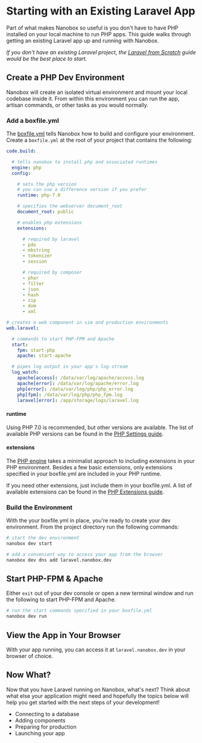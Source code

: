 # Starting with an Existing Laravel App

Part of what makes Nanobox so useful is you don't have to have PHP installed on your local machine to run PHP apps. This guide walks through getting an existing Laravel app up and running with Nanobox.

*If you don't have an existing Laravel project, the [Laravel from Scratch](/php/laravel/from-scratch) guide would be the best place to start.*

## Create a PHP Dev Environment
Nanobox will create an isolated virtual environment and mount your local codebase inside it. From within this environment you can run the app, artisan commands, or other tasks as you would normally.

### Add a boxfile.yml
The [boxfile.yml](https://docs.nanobox.io/boxfile/) tells Nanobox how to build and configure your environment. Create a `boxfile.yml` at the root of your project that contains the following:

```yaml
code.build:

  # tells nanobox to install php and associated runtimes
  engine: php
  config:

    # sets the php version
    # you can use a difference version if you prefer
    runtime: php-7.0

    # specifies the webserver document_root
    document_root: public

    # enables php extensions
    extensions:

      # required by laravel
      - pdo
      - mbstring
      - tokenizer
      - session

      # required by composer
      - phar
      - filter
      - json
      - hash
      - zip
      - dom
      - xml

# creates a web component in sim and production environments
web.laravel:

  # commands to start PHP-FPM and Apache
  start:
    fpm: start-php
    apache: start-apache

  # pipes log output in your app's log-stream
  log_watch:
    apache[access]: /data/var/log/apache/access.log
    apache[error]: /data/var/log/apache/error.log
    php[error]: /data/var/log/php/php_error.log
    php[fpm]: /data/var/log/php/php_fpm.log
    laravel[error]: /app/storage/logs/laravel.log
```

#### runtime
Using PHP 7.0 is recommended, but other versions are available. The list of available PHP versions can be found in the [PHP Settings guide](/php/php-settings#runtime).

#### extensions
The [PHP engine](https://github.com/nanobox-io/nanobox-engine-php) takes a minimalist approach to including extensions in your PHP environment. Besides a few basic extensions, only extensions specified in your boxfile.yml are included in your PHP runtime.

If you need other extensions, just include them in your boxfile.yml. A list of available extensions can be found in the [PHP Extensions guide](/php/extensions).

### Build the Environment
With the your boxfile.yml in place, you're ready to create your dev environment. From the project directory run the following commands:

```bash
# start the dev environment
nanobox dev start

# add a convenient way to access your app from the browser
nanobox dev dns add laravel.nanobox.dev
```

## Start PHP-FPM & Apache
Either `exit` out of your dev console or open a new terminal window and run the following to start PHP-FPM and Apache.

```bash
# run the start commands specified in your boxfile.yml
nanobox dev run
```

## View the App in Your Browser
With your app running, you can access it at `laravel.nanobox.dev` in your browser of choice.

## Now What?
Now that you have Laravel running on Nanobox, what's next? Think about what else your application might need and hopefully the topics below will help you get started with the next steps of your development!

* Connecting to a database
* Adding components
* Preparing for production
* Launching your app

